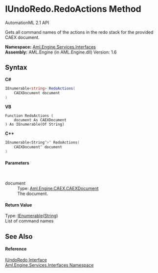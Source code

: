 # IUndoRedo.RedoActions Method 
AutomationML 2.1 API 

Gets all command names of the actions in the redo stack for the provided CAEX document.

**Namespace:**&nbsp;<a href="N_Aml_Engine_Services_Interfaces">Aml.Engine.Services.Interfaces</a><br />**Assembly:**&nbsp;AML.Engine (in AML.Engine.dll) Version: 1.6

## Syntax

**C#**<br />
``` C#
IEnumerable<string> RedoActions(
	CAEXDocument document
)
```

**VB**<br />
``` VB
Function RedoActions ( 
	document As CAEXDocument
) As IEnumerable(Of String)
```

**C++**<br />
``` C++
IEnumerable<String^>^ RedoActions(
	CAEXDocument^ document
)
```


#### Parameters
&nbsp;<dl><dt>document</dt><dd>Type: <a href="T_Aml_Engine_CAEX_CAEXDocument">Aml.Engine.CAEX.CAEXDocument</a><br />The document.</dd></dl>

#### Return Value
Type: <a href="https://docs.microsoft.com/dotnet/api/system.collections.generic.ienumerable-1" target="_parent" rel="noopener noreferrer">IEnumerable</a>(<a href="https://docs.microsoft.com/dotnet/api/system.string" target="_parent" rel="noopener noreferrer">String</a>)<br />List of command names

## See Also


#### Reference
<a href="T_Aml_Engine_Services_Interfaces_IUndoRedo">IUndoRedo Interface</a><br /><a href="N_Aml_Engine_Services_Interfaces">Aml.Engine.Services.Interfaces Namespace</a><br />